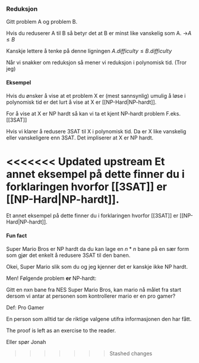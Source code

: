 ### Reduksjon
Gitt problem A og problem B.

Hvis du reduserer A til B så betyr det at B er minst like vanskelig som A. 
->$A \leq B$

Kanskje lettere å tenke på denne ligningen
$A.difficulty \leq B.difficulty$

Når vi snakker om reduksjon så mener vi reduksjon i polynomisk tid. (Tror jeg)

#### Eksempel

Hvis du ønsker å vise at et problem X er (mest sannsynlig) umulig å løse i
polynomisk tid er det lurt å vise at X er [[NP-Hard|NP-hardt]].

For å vise at X er NP hardt så kan vi ta et kjent NP-hardt problem F.eks.
[[3SAT]]

Hvis vi klarer å redusere 3SAT til X i polynomisk tid. Da er X like vanskelig
eller vanskeligere enn 3SAT. Det impliserer at X er NP hardt.

<<<<<<< Updated upstream
Et annet eksempel på dette finner du i forklaringen hvorfor [[3SAT]] er
[[NP-Hard|NP-hardt]].
=======
Et annet eksempel på dette finner du i forklaringen hvorfor [[3SAT]] er [[NP-Hard|NP-hardt]].


#### Fun fact
Super Mario Bros er NP hardt da du kan lage en $n*n$  bane på en sær form som gjør det enkelt å redusere 3SAT til den banen.

Okei, Super Mario slik som du og jeg kjenner det er kanskje ikke NP hardt.

Men! Følgende problem **er** NP-hardt:

Gitt en nxn bane fra NES Super Mario Bros, kan mario nå målet fra start dersom vi antar at personen som kontrollerer mario er en pro gamer?

Def: Pro Gamer

En person som alltid tar de riktige valgene utifra informasjonen den har fått.

The proof is left as an exercise to the reader.

Eller spør Jonah
>>>>>>> Stashed changes
